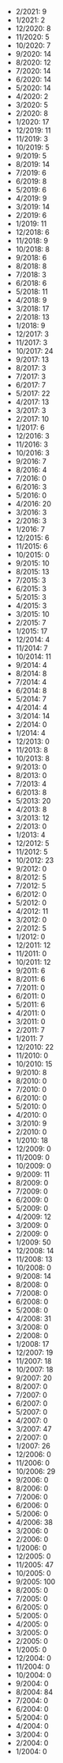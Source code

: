 *  2/2021: 9
*  1/2021: 2
*  12/2020: 8
*  11/2020: 5
*  10/2020: 7
*  9/2020: 14
*  8/2020: 12
*  7/2020: 14
*  6/2020: 14
*  5/2020: 14
*  4/2020: 2
*  3/2020: 5
*  2/2020: 8
*  1/2020: 17
*  12/2019: 11
*  11/2019: 3
*  10/2019: 5
*  9/2019: 5
*  8/2019: 14
*  7/2019: 6
*  6/2019: 8
*  5/2019: 6
*  4/2019: 9
*  3/2019: 14
*  2/2019: 6
*  1/2019: 11
*  12/2018: 6
*  11/2018: 9
*  10/2018: 8
*  9/2018: 6
*  8/2018: 8
*  7/2018: 3
*  6/2018: 6
*  5/2018: 11
*  4/2018: 9
*  3/2018: 17
*  2/2018: 13
*  1/2018: 9
*  12/2017: 3
*  11/2017: 3
*  10/2017: 24
*  9/2017: 13
*  8/2017: 3
*  7/2017: 3
*  6/2017: 7
*  5/2017: 22
*  4/2017: 13
*  3/2017: 3
*  2/2017: 10
*  1/2017: 6
*  12/2016: 3
*  11/2016: 3
*  10/2016: 3
*  9/2016: 7
*  8/2016: 4
*  7/2016: 0
*  6/2016: 3
*  5/2016: 0
*  4/2016: 20
*  3/2016: 3
*  2/2016: 3
*  1/2016: 7
*  12/2015: 6
*  11/2015: 6
*  10/2015: 0
*  9/2015: 10
*  8/2015: 13
*  7/2015: 3
*  6/2015: 3
*  5/2015: 3
*  4/2015: 3
*  3/2015: 10
*  2/2015: 7
*  1/2015: 17
*  12/2014: 4
*  11/2014: 7
*  10/2014: 11
*  9/2014: 4
*  8/2014: 8
*  7/2014: 4
*  6/2014: 8
*  5/2014: 7
*  4/2014: 4
*  3/2014: 14
*  2/2014: 0
*  1/2014: 4
*  12/2013: 0
*  11/2013: 8
*  10/2013: 8
*  9/2013: 0
*  8/2013: 0
*  7/2013: 4
*  6/2013: 8
*  5/2013: 20
*  4/2013: 8
*  3/2013: 12
*  2/2013: 0
*  1/2013: 4
*  12/2012: 5
*  11/2012: 5
*  10/2012: 23
*  9/2012: 0
*  8/2012: 5
*  7/2012: 5
*  6/2012: 0
*  5/2012: 0
*  4/2012: 11
*  3/2012: 0
*  2/2012: 5
*  1/2012: 0
*  12/2011: 12
*  11/2011: 0
*  10/2011: 12
*  9/2011: 6
*  8/2011: 6
*  7/2011: 0
*  6/2011: 0
*  5/2011: 6
*  4/2011: 0
*  3/2011: 0
*  2/2011: 7
*  1/2011: 7
*  12/2010: 22
*  11/2010: 0
*  10/2010: 15
*  9/2010: 8
*  8/2010: 0
*  7/2010: 0
*  6/2010: 0
*  5/2010: 0
*  4/2010: 0
*  3/2010: 9
*  2/2010: 0
*  1/2010: 18
*  12/2009: 0
*  11/2009: 0
*  10/2009: 0
*  9/2009: 11
*  8/2009: 0
*  7/2009: 0
*  6/2009: 0
*  5/2009: 0
*  4/2009: 12
*  3/2009: 0
*  2/2009: 0
*  1/2009: 50
*  12/2008: 14
*  11/2008: 13
*  10/2008: 0
*  9/2008: 14
*  8/2008: 0
*  7/2008: 0
*  6/2008: 0
*  5/2008: 0
*  4/2008: 31
*  3/2008: 0
*  2/2008: 0
*  1/2008: 17
*  12/2007: 19
*  11/2007: 18
*  10/2007: 18
*  9/2007: 20
*  8/2007: 0
*  7/2007: 0
*  6/2007: 0
*  5/2007: 0
*  4/2007: 0
*  3/2007: 47
*  2/2007: 0
*  1/2007: 26
*  12/2006: 0
*  11/2006: 0
*  10/2006: 29
*  9/2006: 0
*  8/2006: 0
*  7/2006: 0
*  6/2006: 0
*  5/2006: 0
*  4/2006: 38
*  3/2006: 0
*  2/2006: 0
*  1/2006: 0
*  12/2005: 0
*  11/2005: 47
*  10/2005: 0
*  9/2005: 100
*  8/2005: 0
*  7/2005: 0
*  6/2005: 0
*  5/2005: 0
*  4/2005: 0
*  3/2005: 0
*  2/2005: 0
*  1/2005: 0
*  12/2004: 0
*  11/2004: 0
*  10/2004: 0
*  9/2004: 0
*  8/2004: 84
*  7/2004: 0
*  6/2004: 0
*  5/2004: 0
*  4/2004: 0
*  3/2004: 0
*  2/2004: 0
*  1/2004: 0